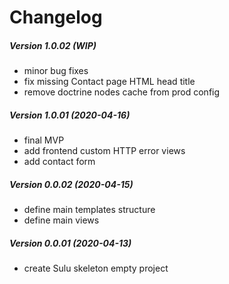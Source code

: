 Changelog
=========

##### Version 1.0.02 (WIP)
 * minor bug fixes
 * fix missing Contact page HTML head title
 * remove doctrine nodes cache from prod config

##### Version 1.0.01 (2020-04-16)
 * final MVP
 * add frontend custom HTTP error views
 * add contact form

##### Version 0.0.02 (2020-04-15)
 * define main templates structure
 * define main views
 
##### Version 0.0.01 (2020-04-13)
 * create Sulu skeleton empty project
